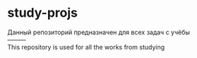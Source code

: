 # study-projs

Данный репозиторий предназначен для всех задач с учёбы<br>
———<br>
This repository is used for all the works from studying
